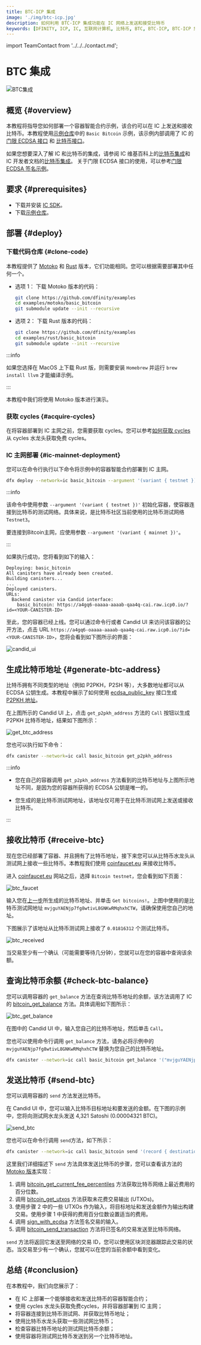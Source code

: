 ```yaml
---
title: BTC-ICP 集成
image: './img/btc-icp.jpg'
description: 如何利用 BTC-ICP 集成功能在 IC 网络上发送和接受比特币
keywords: [DFINITY, ICP, IC, 互联网计算机, 比特币, BTC, BTC-ICP, BTC-ICP 集成, developer]
---
```


import TeamContact from '../../../contact.md';

# BTC 集成

![BTC集成](./img/btc-icp.jpg)

## 概览 {#overview}

本教程将指导您如何部署一个容器智能合约示例，该合约可以在 IC 上发送和接收比特币。本教程使用[示例仓库](https://github.com/dfinity/examples)中的 `Basic Bitcoin` 示例，该示例内部调用了 IC 的 [门限 ECDSA 接口](https://internetcomputer.org/docs/current/references/ic-interface-spec/#ic-ecdsa_public_key) 和 [比特币接口](https://internetcomputer.org/docs/current/references/ic-interface-spec/#ic-bitcoin-api)。

如果您想要深入了解 IC 和比特币的集成，请参阅 IC 维基百科上的[比特币集成](https://wiki.internetcomputer.org/wiki/Bitcoin_Integration)和 IC 开发者文档的[比特币集成](https://internetcomputer.org/docs/current/developer-docs/integrations/bitcoin/)。 关于门限 ECDSA 接口的使用，可以参考[门限 ECDSA 签名示例](https://ic123.xyz/docs/getting-started/code-examples/threshold-ecdsa/)。

## 要求 {#prerequisites}

- 下载并安装 [IC SDK](https://ic123.xyz/docs/getting-started/install-dfx/)。  
- 下载[示例仓库](https://github.com/dfinity/examples)。 

## 部署 {#deploy}

### 下载代码仓库 {#clone-code}

本教程提供了 [Motoko](https://github.com/dfinity/examples/tree/master/motoko/basic_bitcoin) 和 [Rust](https://github.com/dfinity/examples/tree/master/rust/basic_bitcoin) 版本，它们功能相同。您可以根据需要部署其中任何一个。

- 选项 1： 下载 Motoko 版本的代码：

   ```bash
   git clone https://github.com/dfinity/examples
   cd examples/motoko/basic_bitcoin
   git submodule update --init --recursive
   ```

- 选项 2： 下载 Rust 版本的代码：

   ```bash
   git clone https://github.com/dfinity/examples
   cd examples/rust/basic_bitcoin
   git submodule update --init --recursive
   ```

:::info

如果您选择在 MacOS 上下载 Rust 版，则需要安装 `Homebrew` 并运行 `brew install llvm` 才能编译示例。

:::

本教程中我们将使用 Motoko 版本进行演示。

### 获取 cycles {#acquire-cycles}

在将容器部署到 IC 主网之前，您需要获取 cycles。您可以参考[如何获取 cycles](https://ic123.xyz/docs/getting-started/get-cycles/) 从 cycles 水龙头获取免费 cycles。

### IC 主网部署 {#ic-mainnet-deployment}

您可以在命令行执行以下命令将示例中的容器智能合约部署到 IC 主网。

```bash
dfx deploy --network=ic basic_bitcoin --argument '(variant { testnet })'
```

:::info

该命令中使用参数 `--argument '(variant { testnet })'` 初始化容器，使容器连接到比特币的测试网络。具体来说，是比特币社区当前使用的比特币测试网络 `Testnet3`。

要连接到Bitcoin主网，应使用参数 `--argument '(variant { mainnet })'`。

:::

如果执行成功，您将看到如下的输入：

```
Deploying: basic_bitcoin
All canisters have already been created.
Building canisters...
...
Deployed canisters.
URLs:
  Backend canister via Candid interface:
    basic_bitcoin: https://a4gq6-oaaaa-aaaab-qaa4q-cai.raw.icp0.io/?id=<YOUR-CANISTER-ID>
```

至此，您的容器已经上线。您可以通过命令行或者 Candid UI 来访问该容器的公开方法，点击 URL `https://a4gq6-oaaaa-aaaab-qaa4q-cai.raw.icp0.io/?id=<YOUR-CANISTER-ID>`，您将会看到如下图所示的界面：

![candid_ui](./img/candid-ui.png)

## 生成比特币地址 {#generate-btc-address}

比特币拥有不同类型的地址（例如 P2PKH，P2SH 等），大多数地址都可以从 ECDSA 公钥生成。本教程中展示了如何使用 [ecdsa_public_key](https://internetcomputer.org/docs/current/references/ic-interface-spec/#ic-ecdsa_public_key) 接口生成 [P2PKH 地址](https://en.bitcoin.it/wiki/Transaction#Pay-to-PubkeyHash)。

在上图所示的 Candid UI 上，点击 `get_p2pkh_address` 方法的 `Call` 按钮以生成 P2PKH 比特币地址，结果如下图所示：

![get_btc_address](./img/get-btc-address.png)

您也可以执行如下命令：

```bash
dfx canister --network=ic call basic_bitcoin get_p2pkh_address
```

:::info

- 您在自己的容器调用 `get_p2pkh_address` 方法看到的比特币地址与上图所示地址不同，是因为您的容器所获得的 ECDSA 公钥是唯一的。

- 您生成的是比特币测试网地址，该地址仅可用于在比特币测试网上发送或接收比特币。

:::

## 接收比特币 {#receive-btc}

现在您已经部署了容器、并且拥有了比特币地址，接下来您可以从比特币水龙头从测试网上接收一些比特币。本教程我们使用 [coinfaucet.eu](https://coinfaucet.eu/) 来接收比特币。

进入 [coinfaucet.eu](https://coinfaucet.eu/) 网站之后，选择 `Bitcoin testnet`，您会看到如下页面：

![btc_faucet](./img/btc-faucet.png)

输入您在[上一步](#generate-btc-address)所生成的比特币地址、并单击 `Get bitcoins!`。上图中使用的是比特币测试网地址 `mvjguYAENjp7fg8wtivL8GNKwRMqhxhCTW`，请确保使用您自己的地址。

下图展示了该地址从比特币测试网上接收了 `0.01816312` 个测试比特币。

![btc_received](./img/btc-received.png)

当交易至少有一个确认（可能需要等待几分钟），您就可以在您的容器中查询该余额。

## 查询比特币余额 {#check-btc-balance}

您可以调用容器的 `get_balance` 方法在查询比特币地址的余额，该方法调用了 IC 的 [bitcoin_get_balance](https://internetcomputer.org/docs/current/references/ic-interface-spec/#ic-bitcoin_get_balance) 方法。具体调用如下图所示：

![btc_get_balance](./img/get-btc-balance.png)

在图中的 Candid UI 中，输入您自己的比特币地址，然后单击 `Call`。

您也可以使用命令行调用 `get_balance` 方法，请务必将示例中的 `mvjguYAENjp7fg8wtivL8GNKwRMqhxhCTW` 替换为您自己的比特币地址。

```bash
dfx canister --network=ic call basic_bitcoin get_balance '("mvjguYAENjp7fg8wtivL8GNKwRMqhxhCTW")'
```

## 发送比特币 {#send-btc}

您可以调用容器的 `send` 方法发送比特币。

在 Candid UI 中，您可以输入比特币目标地址和要发送的金额。在下图的示例中，您将向测试网水龙头发送 4,321 Satoshi (0.00004321 BTC)。

![send_btc](./img/send-btc.png)

您也可以在命令行调用 `send`方法，如下所示：

```bash
dfx canister --network=ic call basic_bitcoin send '(record { destination_address = "mv4rnyY3Su5gjcDNzbMLKBQkBicCtHUtFB"; amount_in_satoshi = 4321; })'
```

这里我们详细描述下 `send` 方法具体发送比特币的步骤，您可以查看该方法的 [Motoko 版本](https://github.com/dfinity/examples/blob/master/motoko/basic_bitcoin/src/basic_bitcoin/src/BitcoinWallet.mo#L60)实现：

1. 调用 [bitcoin_get_current_fee_percentiles](https://internetcomputer.org/docs/current/references/ic-interface-spec/#ic-bitcoin_get_current_fee_percentiles) 方法获取比特币网络上最近费用的百分位数。
2. 调用 [bitcoin_get_utxos](https://internetcomputer.org/docs/current/references/ic-interface-spec/#ic-bitcoin_get_utxos) 方法获取未花费交易输出 (UTXOs)。
3. 使用步骤 2 中的一些 UTXOs 作为输入，将目标地址和发送金额作为输出构建交易。使用步骤 1 中获得的费用百分位数设置适当的费用。
4. 调用 [sign_with_ecdsa](https://internetcomputer.org/docs/current/references/ic-interface-spec/#ic-sign_with_ecdsa) 方法签名交易的输入。
5. 调用 [bitcoin_send_transaction](https://internetcomputer.org/docs/current/references/ic-interface-spec/#ic-bitcoin_send_transaction) 方法将已签名的交易发送至比特币网络。 

`send` 方法将返回它发送至网络的交易 ID，您可以使用区块浏览器跟踪此交易的状态。当交易至少有一个确认，您就可以在您的当前余额中看到变化。

## 总结 {#conclusion}

在本教程中，我们向您展示了：
- 在 IC 上部署一个能够接收和发送比特币的容器智能合约；
- 使用 cycles 水龙头获取免费cycles，并将容器部署到 IC 主网；
- 将容器连接到比特币测试网、并获取比特币地址；
- 使用比特币水龙头获取一些测试网比特币； 
- 检查容器比特币地址的测试网比特币余额；
- 使用容器将测试网比特币发送到另一个比特币地址。

<TeamContact />